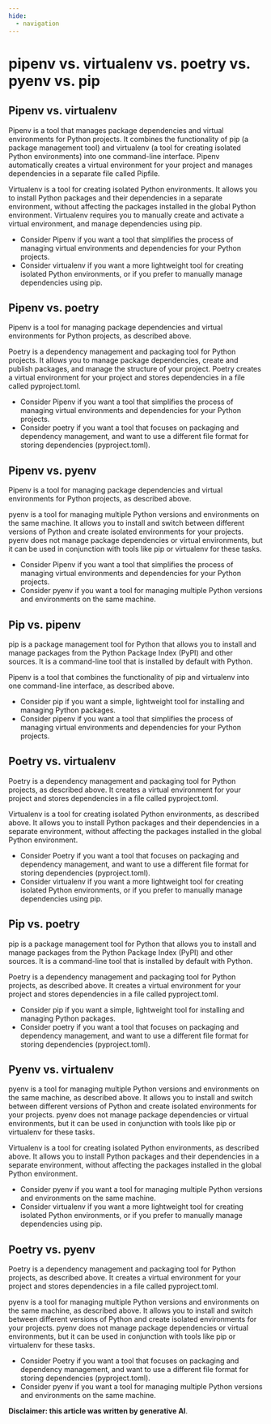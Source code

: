 ```yaml
---
hide:
  - navigation
---
```


# pipenv vs. virtualenv vs. poetry vs. pyenv vs. pip

## Pipenv vs. virtualenv

Pipenv is a tool that manages package dependencies and virtual environments for Python projects. It combines the functionality of pip (a package management tool) and virtualenv (a tool for creating isolated Python environments) into one command-line interface. Pipenv automatically creates a virtual environment for your project and manages dependencies in a separate file called Pipfile.

Virtualenv is a tool for creating isolated Python environments. It allows you to install Python packages and their dependencies in a separate environment, without affecting the packages installed in the global Python environment. Virtualenv requires you to manually create and activate a virtual environment, and manage dependencies using pip.

- Consider Pipenv if you want a tool that simplifies the process of managing virtual environments and dependencies for your Python projects.
- Consider virtualenv if you want a more lightweight tool for creating isolated Python environments, or if you prefer to manually manage dependencies using pip.

## Pipenv vs. poetry

Pipenv is a tool for managing package dependencies and virtual environments for Python projects, as described above.

Poetry is a dependency management and packaging tool for Python projects. It allows you to manage package dependencies, create and publish packages, and manage the structure of your project. Poetry creates a virtual environment for your project and stores dependencies in a file called pyproject.toml.

- Consider Pipenv if you want a tool that simplifies the process of managing virtual environments and dependencies for your Python projects.
- Consider poetry if you want a tool that focuses on packaging and dependency management, and want to use a different file format for storing dependencies (pyproject.toml).

## Pipenv vs. pyenv

Pipenv is a tool for managing package dependencies and virtual environments for Python projects, as described above.

pyenv is a tool for managing multiple Python versions and environments on the same machine. It allows you to install and switch between different versions of Python and create isolated environments for your projects. pyenv does not manage package dependencies or virtual environments, but it can be used in conjunction with tools like pip or virtualenv for these tasks.

- Consider Pipenv if you want a tool that simplifies the process of managing virtual environments and dependencies for your Python projects.
- Consider pyenv if you want a tool for managing multiple Python versions and environments on the same machine.

## Pip vs. pipenv

pip is a package management tool for Python that allows you to install and manage packages from the Python Package Index (PyPI) and other sources. It is a command-line tool that is installed by default with Python.

Pipenv is a tool that combines the functionality of pip and virtualenv into one command-line interface, as described above.

- Consider pip if you want a simple, lightweight tool for installing and managing Python packages.
- Consider pipenv if you want a tool that simplifies the process of managing virtual environments and dependencies for your Python projects.

## Poetry vs. virtualenv

Poetry is a dependency management and packaging tool for Python projects, as described above. It creates a virtual environment for your project and stores dependencies in a file called pyproject.toml.

Virtualenv is a tool for creating isolated Python environments, as described above. It allows you to install Python packages and their dependencies in a separate environment, without affecting the packages installed in the global Python environment.

- Consider Poetry if you want a tool that focuses on packaging and dependency management, and want to use a different file format for storing dependencies (pyproject.toml).
- Consider virtualenv if you want a more lightweight tool for creating isolated Python environments, or if you prefer to manually manage dependencies using pip.

## Pip vs. poetry

pip is a package management tool for Python that allows you to install and manage packages from the Python Package Index (PyPI) and other sources. It is a command-line tool that is installed by default with Python.

Poetry is a dependency management and packaging tool for Python projects, as described above. It creates a virtual environment for your project and stores dependencies in a file called pyproject.toml.

- Consider pip if you want a simple, lightweight tool for installing and managing Python packages.
- Consider poetry if you want a tool that focuses on packaging and dependency management, and want to use a different file format for storing dependencies (pyproject.toml).

## Pyenv vs. virtualenv

pyenv is a tool for managing multiple Python versions and environments on the same machine, as described above. It allows you to install and switch between different versions of Python and create isolated environments for your projects. pyenv does not manage package dependencies or virtual environments, but it can be used in conjunction with tools like pip or virtualenv for these tasks.

Virtualenv is a tool for creating isolated Python environments, as described above. It allows you to install Python packages and their dependencies in a separate environment, without affecting the packages installed in the global Python environment.

- Consider pyenv if you want a tool for managing multiple Python versions and environments on the same machine.
- Consider virtualenv if you want a more lightweight tool for creating isolated Python environments, or if you prefer to manually manage dependencies using pip.

## Poetry vs. pyenv

Poetry is a dependency management and packaging tool for Python projects, as described above. It creates a virtual environment for your project and stores dependencies in a file called pyproject.toml.

pyenv is a tool for managing multiple Python versions and environments on the same machine, as described above. It allows you to install and switch between different versions of Python and create isolated environments for your projects. pyenv does not manage package dependencies or virtual environments, but it can be used in conjunction with tools like pip or virtualenv for these tasks.

- Consider Poetry if you want a tool that focuses on packaging and dependency management, and want to use a different file format for storing dependencies (pyproject.toml).
- Consider pyenv if you want a tool for managing multiple Python versions and environments on the same machine.

**Disclaimer: this article was written by generative AI**.




